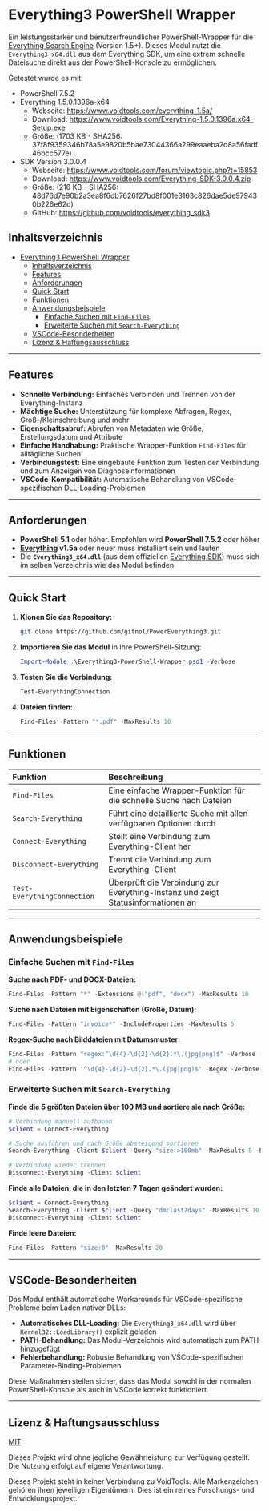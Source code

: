 # Everything3 PowerShell Wrapper

Ein leistungsstarker und benutzerfreundlicher PowerShell-Wrapper für die [Everything Search Engine](https://www.voidtools.com/) (Version 1.5+). Dieses Modul nutzt die `Everything3_x64.dll` aus dem Everything SDK, um eine extrem schnelle Dateisuche direkt aus der PowerShell-Konsole zu ermöglichen.

Getestet wurde es mit:
- PowerShell 7.5.2
- Everything 1.5.0.1396a-x64
  - Webseite: https://www.voidtools.com/everything-1.5a/
  - Download: https://www.voidtools.com/Everything-1.5.0.1396a.x64-Setup.exe 
  - Größe: (1703 KB - SHA256: 37f8f9359346b78a5e9820b5bae73044366a299eaaeba2d8a56fadf46bcc577e)
- SDK Version 3.0.0.4 
  - Webseite: https://www.voidtools.com/forum/viewtopic.php?t=15853
  - Download: https://www.voidtools.com/Everything-SDK-3.0.0.4.zip 
  - Größe: (216 KB - SHA256: 48d76d7e90b2a3ea8f6db7626f27bd8f001e3163c826dae5de979430b226e62d) 
  - GitHub: https://github.com/voidtools/everything_sdk3

## Inhaltsverzeichnis

- [Everything3 PowerShell Wrapper](#everything3-powershell-wrapper)
  - [Inhaltsverzeichnis](#inhaltsverzeichnis)
  - [Features](#features)
  - [Anforderungen](#anforderungen)
  - [Quick Start](#quick-start)
  - [Funktionen](#funktionen)
  - [Anwendungsbeispiele](#anwendungsbeispiele)
    - [Einfache Suchen mit `Find-Files`](#einfache-suchen-mit-find-files)
    - [Erweiterte Suchen mit `Search-Everything`](#erweiterte-suchen-mit-search-everything)
  - [VSCode-Besonderheiten](#vscode-besonderheiten)
  - [Lizenz \& Haftungsausschluss](#lizenz--haftungsausschluss)

---

## Features

- **Schnelle Verbindung:** Einfaches Verbinden und Trennen von der Everything-Instanz
- **Mächtige Suche:** Unterstützung für komplexe Abfragen, Regex, Groß-/Kleinschreibung und mehr
- **Eigenschaftsabruf:** Abrufen von Metadaten wie Größe, Erstellungsdatum und Attribute
- **Einfache Handhabung:** Praktische Wrapper-Funktion `Find-Files` für alltägliche Suchen
- **Verbindungstest:** Eine eingebaute Funktion zum Testen der Verbindung und zum Anzeigen von Diagnoseinformationen
- **VSCode-Kompatibilität:** Automatische Behandlung von VSCode-spezifischen DLL-Loading-Problemen

---

## Anforderungen

- **PowerShell 5.1** oder höher. Empfohlen wird **PowerShell 7.5.2** oder höher
- **[Everything](https://www.voidtools.com/downloads/) v1.5a** oder neuer muss installiert sein und laufen
- Die **`Everything3_x64.dll`** (aus dem offiziellen [Everything SDK](https://www.voidtools.com/support/everything/sdk/)) muss sich im selben Verzeichnis wie das Modul befinden

---

## Quick Start

1. **Klonen Sie das Repository:**
   ```sh
   git clone https://github.com/gitnol/PowerEverything3.git
   ```

2. **Importieren Sie das Modul** in Ihre PowerShell-Sitzung:
   ```powershell
   Import-Module .\Everything3-PowerShell-Wrapper.psd1 -Verbose
   ```

3. **Testen Sie die Verbindung:**
   ```powershell
   Test-EverythingConnection
   ```

4. **Dateien finden:**
   ```powershell
   Find-Files -Pattern "*.pdf" -MaxResults 10
   ```

---

## Funktionen

| Funktion                    | Beschreibung                                                                 |
|:---------------------------|:-----------------------------------------------------------------------------|
| `Find-Files`               | Eine einfache Wrapper-Funktion für die schnelle Suche nach Dateien          |
| `Search-Everything`        | Führt eine detaillierte Suche mit allen verfügbaren Optionen durch          |
| `Connect-Everything`       | Stellt eine Verbindung zum Everything-Client her                            |
| `Disconnect-Everything`    | Trennt die Verbindung zum Everything-Client                                 |
| `Test-EverythingConnection`| Überprüft die Verbindung zur Everything-Instanz und zeigt Statusinformationen an |

---

## Anwendungsbeispiele

### Einfache Suchen mit `Find-Files`

**Suche nach PDF- und DOCX-Dateien:**
```powershell
Find-Files -Pattern "*" -Extensions @("pdf", "docx") -MaxResults 10
```

**Suche nach Dateien mit Eigenschaften (Größe, Datum):**
```powershell
Find-Files -Pattern "invoice*" -IncludeProperties -MaxResults 5
```

**Regex-Suche nach Bilddateien mit Datumsmuster:**
```powershell
Find-Files -Pattern "regex:^\d{4}-\d{2}-\d{2}.*\.(jpg|png)$" -Verbose -MaxResults 10
# oder
Find-Files -Pattern '^\d{4}-\d{2}-\d{2}.*\.(jpg|png)$' -Regex -Verbose -MaxResults 10
```

### Erweiterte Suchen mit `Search-Everything`

**Finde die 5 größten Dateien über 100 MB und sortiere sie nach Größe:**
```powershell
# Verbindung manuell aufbauen
$client = Connect-Everything

# Suche ausführen und nach Größe absteigend sortieren
Search-Everything -Client $client -Query "size:>100mb" -MaxResults 5 -Properties "Size" -SortBy @{Property = "Size"; Descending = $true}

# Verbindung wieder trennen
Disconnect-Everything -Client $client
```

**Finde alle Dateien, die in den letzten 7 Tagen geändert wurden:**
```powershell
$client = Connect-Everything
Search-Everything -Client $client -Query "dm:last7days" -MaxResults 10 -Properties "DateModified"
Disconnect-Everything -Client $client
```

**Finde leere Dateien:**
```powershell
Find-Files -Pattern "size:0" -MaxResults 20
```

---

## VSCode-Besonderheiten

Das Modul enthält automatische Workarounds für VSCode-spezifische Probleme beim Laden nativer DLLs:

- **Automatisches DLL-Loading:** Die `Everything3_x64.dll` wird über `Kernel32::LoadLibrary()` explizit geladen
- **PATH-Behandlung:** Das Modul-Verzeichnis wird automatisch zum PATH hinzugefügt
- **Fehlerbehandlung:** Robuste Behandlung von VSCode-spezifischen Parameter-Binding-Problemen

Diese Maßnahmen stellen sicher, dass das Modul sowohl in der normalen PowerShell-Konsole als auch in VSCode korrekt funktioniert.

---

## Lizenz & Haftungsausschluss

[MIT](https://github.com/gitnol/PowerEverything3/LICENSE)

Dieses Projekt wird ohne jegliche Gewährleistung zur Verfügung gestellt. Die Nutzung erfolgt auf eigene Verantwortung.

Dieses Projekt steht in keiner Verbindung zu VoidTools. Alle Markenzeichen gehören ihren jeweiligen Eigentümern. Dies ist ein reines Forschungs- und Entwicklungsprojekt.